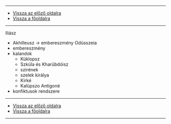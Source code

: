 
---

- [Vissza az előző oldalra](../irodalom.md)
- [Vissza a főoldalra](../../../../README.md)

---

Iliász
- Akhilleusz -> embereszmény
Odüsszeia
- embereszmény
- kalandok
   - Küklopsz
   - Szküla és Kharübdóisz
   - szirének
   - szelek királya
   - Kirké
   - Kalüpszo
Antigoné
- konfiktusok rendszere

---

- [Vissza az előző oldalra](../irodalom.md)
- [Vissza a főoldalra](../../../../README.md)

---